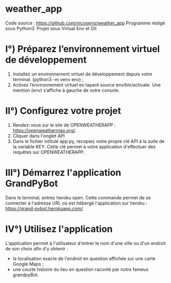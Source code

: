 # weather_app

Code source : https://github.com/nicoseng/weather_app
Programme rédigé sous Python3. Projet sous Virtual Env et Git

# I°) Préparez l’environnement virtuel de développement

1.	Installez un environnement virtuel de développement depuis votre terminal. (python3 –m venv env) ;
2.	Activez l’environnement virtuel en tapant source env/bin/activate. Une mention (env) s’affiche à gauche de votre console.

# II°) Configurez votre projet 

1.	 Rendez-vous sur le site de OPENWEATHERAPP : https://openweathermap.org/.
2.	 Cliquer dans l'onglet API
3.	 Dans le fichier intitulé app.py, recopiez votre propre clé API à la suite de la variable KEY. Cette clé permet à votre application d'effectuer des requêtes sur OPENWEATHERAPP.

# III°) Démarrez l'application GrandPyBot 

Dans le terminal, entrez heroku open. Cette commande permet de se connecter à l'adresse URL où est hébergé l'application sur heroku : https://grand-pybot.herokuapp.com/


# IV°) Utilisez l'application

L'application permet à l'utilisateur d'entrer le nom d'une ville ou d'un endroit de son choix afin d'y obtenir :

- la localisation exacte de l'endroit en question affichée sur une carte Google Maps ;
- une courte histoire du lieu en question raconté par notre fameux grandpyBot.
